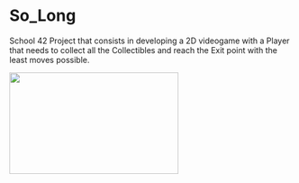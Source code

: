 # So_Long


School 42 Project that consists in developing a 2D videogame with a Player that needs to collect all the Collectibles and reach the Exit point with the least moves possible.






<img src="https://user-images.githubusercontent.com/113359133/230090702-41d87ad4-7618-4327-8124-e0ed78d8d50e.gif" width="300" height="180"/>
